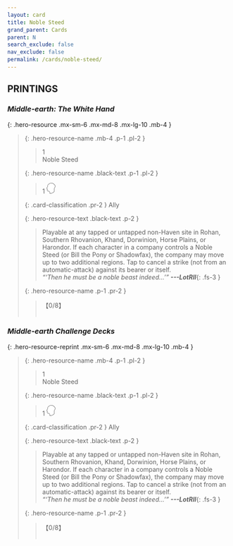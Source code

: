```yaml
---
layout: card
title: Noble Steed
grand_parent: Cards
parent: N
search_exclude: false
nav_exclude: false
permalink: /cards/noble-steed/
---
```


## PRINTINGS


### _Middle-earth: The White Hand_

{: .hero-resource .mx-sm-6 .mx-md-8 .mx-lg-10 .mb-4 }
> {: .hero-resource-name .mb-4 .p-1 .pl-2 }
> > <div class="card-mp">1</div>
> > <div class="card-name">Noble Steed</div>
>
> {: .hero-resource-name .black-text .p-1 .pl-2 }
> > 1 ![](/assets/images/mind.svg)
>
> {: .card-classification .pr-2 }
> Ally
>
> {: .hero-resource-text .black-text .p-2 }
> > Playable at any tapped or untapped non-Haven site in Rohan, Southern Rhovanion, Khand, Dorwinion, Horse Plains, or Harondor. If each character in a company controls a Noble Steed (or Bill the Pony or Shadowfax), the company may move up to two additional regions. Tap to cancel a strike (not from an automatic-attack) against its bearer or itself. <br>_“‘Then he must be a noble beast indeed...’”_ ***---&#65279;LotRII***{: .fs-3 } 
> 
> {: .hero-resource-name .p-1 .pr-2 }
> > <div class="card-shield">【0/8】</div>
> > <div class="card-corruption">&nbsp;</div>

### _Middle-earth Challenge Decks_

{: .hero-resource-reprint .mx-sm-6 .mx-md-8 .mx-lg-10 .mb-4 }
> {: .hero-resource-name .mb-4 .p-1 .pl-2 }
> > <div class="card-mp">1</div>
> > <div class="card-name">Noble Steed</div>
>
> {: .hero-resource-name .black-text .p-1 .pl-2 }
> > 1 ![](/assets/images/mind.svg)
>
> {: .card-classification .pr-2 }
> Ally
>
> {: .hero-resource-text .black-text .p-2 }
> > Playable at any tapped or untapped non-Haven site in Rohan, Southern Rhovanion, Khand, Dorwinion, Horse Plains, or Harondor. If each character in a company controls a Noble Steed (or Bill the Pony or Shadowfax), the company may move up to two additional regions. Tap to cancel a strike (not from an automatic-attack) against its bearer or itself. <br>_“‘Then he must be a noble beast indeed...’”_ ***---&#65279;LotRII***{: .fs-3 } 
> 
> {: .hero-resource-name .p-1 .pr-2 }
> > <div class="card-shield">【0/8】</div>
> > <div class="card-corruption">&nbsp;</div>
